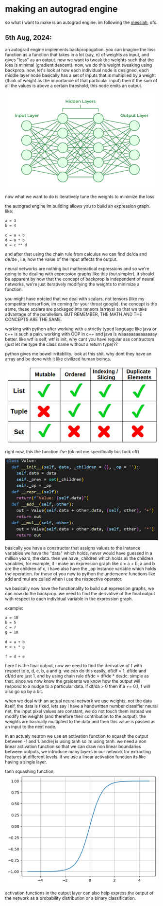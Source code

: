 # making an autograd engine
so what i want to make is an autograd engine. im following the [messiah](https://www.youtube.com/watch?v=VMj-3S1tku0&list=PLAqhIrjkxbuWI23v9cThsA9GvCAUhRvKZ), ofc. 

## 5th Aug, 2024:
an autograd engine implements backpropogation. you can imagine the loss function as a function that takes in a lot (say, n) of weights as input, and gives "loss" as an output. now we want to tweak the weights such that the loss is minimal (gradient descent). now, we do this weight tweaking using backprop. now, let's look at how each individual node is designed, each middle layer node basically has a set of inputs that is multiplied by a weight (think of weight as the importance of that particular input) then if the sum of all the values is above a certain threshold, this node emits an output. 

![neural network](/images/imagesforneuralnet/1.png)

now what we want to do is iteratively tune the weights to minimize the loss. 

the autograd engine im building allows you to build an expression graph. like:

```
a = 3
b = 4

c = a + b
d = a * b
e = c ** d

```
and after that using the chain rule from calculus we can find de/da and de/de , i.e, how the value of the input affects the output. 

neural networks are nothing but mathematical expressions and so we're going to be dealing with expression graphs like this (but simpler). it should be apparent by now that the concept of backprop is independent of neural networks, we're just iteratively modifying the weights to minimize a function.

you might have notcied that we deal with scalars, not tensors (like my competitor tensorflow, im coming for your throat google). the concept is the same, these scalars are packaged into tensors (arrays) so that we take advantage of the parallelism. BUT REMEMBER, THE MATH AND THE CONCEPTS ARE THE SAME.

working with python after working with a strictly typed language like java or c++ is such a pain. working with OOP in c++ and java is waaaaaaaaaaaaaay better. like wtf is self, wtf is init, why cant you have regular ass contructors (just let me type the class name without a return type)??

python gives me bowel irritability. look at this shit. why dont they have an array and be done with it like civilized human beings.

![table](/images/imagesforneuralnet/2.png)

right now, this the function i've (ok not me specifically but fuck off)

![Value Function](/images/imagesforneuralnet/3.png)

basically you have a constructor that assigns values to the instance variables we have the "data" which holds, never would have guessed in a million years, the data. then we have _children which holds all the children variables, for example, if i make an expression graph like c = a + b, a and b are the children of c, i have also have the _op instance variable which holds the operation. for those of you new to python the underscore functions like add and mul are called when i use the respective operator. 

we basically now have the functionality to build out expression graphs, we can now do the backprop. we need to find the derivative of the final output with respect to each individual variable in the expression graph.

example:
```
a = 10
b = 5
c = 7
g = 10

d = a + b
e = c * g

f = d + e
```
here f is the final output, now we need to find the derivative of f with respect to e, d, c, b, a and g. we can do this easily, df/df = 1, df/de and df/dd are just 1, and by using chain rule df/dc = df/de * de/dc. simple as that. since we now know the graidents we know how the output will respond to a nudge to a particular data. if df/da > 0 then if a += 0.1, f will also go up by a bit. 

when we deal with an actual neural network we use weights, not the data itself, the data is fixed, lets say i have a handwritten number classifier neural net, the input pixel values are constant, we do not touch them instead we modify the weights (and therefore their contribution to the output). the weights are basically multiplied to the data and then this value is passed as an input to the next node.

in an actualy neuron we use an activation function to squash the output between -1 and 1. andrej is using tanh so im using tanh. we need a non linear activation function so that we can draw non linear boundaries between outputs, we introduce many layers in our network for extracting features at different levels. if we use a linear activation function its like having a single layer.

tanh squashing function:
![tanh squashing function](/images/imagesforneuralnet/4.png)

activation functions in the output layer can also help express the output of the network as a probability distribution or a binary classification. 






